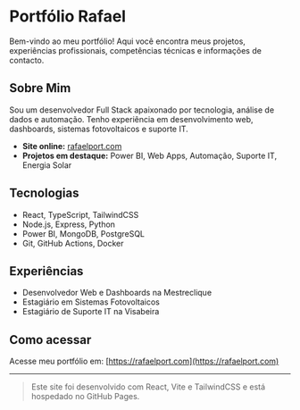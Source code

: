 # Portfólio Rafael

Bem-vindo ao meu portfólio!
Aqui você encontra meus projetos, experiências profissionais, competências técnicas e informações de contacto.

## Sobre Mim

Sou um desenvolvedor Full Stack apaixonado por tecnologia, análise de dados e automação. Tenho experiência em desenvolvimento web, dashboards, sistemas fotovoltaicos e suporte IT.

- **Site online:** [rafaelport.com](https://rafaelport.com)
- **Projetos em destaque:** Power BI, Web Apps, Automação, Suporte IT, Energia Solar

## Tecnologias

- React, TypeScript, TailwindCSS
- Node.js, Express, Python
- Power BI, MongoDB, PostgreSQL
- Git, GitHub Actions, Docker

## Experiências

- Desenvolvedor Web e Dashboards na Mestreclique
- Estagiário em Sistemas Fotovoltaicos
- Estagiário de Suporte IT na Visabeira

## Como acessar

Acesse meu portfólio em:
[https://rafaelport.com](https://rafaelport.com)

---

> Este site foi desenvolvido com React, Vite e TailwindCSS e está hospedado no GitHub Pages.
